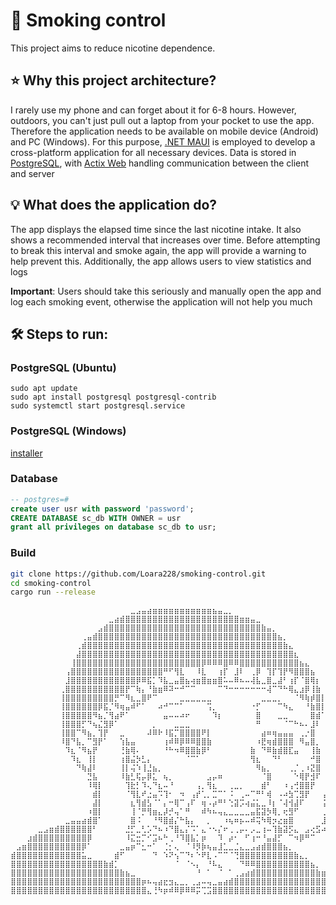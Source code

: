 
# 🚬 Smoking control

This project aims to reduce nicotine dependence.

## ⭐ Why this project architecture?

I rarely use my phone and can forget about it for 6-8 hours. However, outdoors, you can't just pull out a laptop from your pocket to use the app.<br>
Therefore the application needs to be available on mobile device (Android) and PC (Windows). For this purpose, [.NET MAUI](https://dotnet.microsoft.com/en-us/apps/maui) is employed to develop a cross-platform application for all necessary devices. Data is stored in [PostgreSQL](https://www.postgresql.org/), with [Actix Web](https://actix.rs/) handling communication between the client and server

## 💡 What does the application do?

The app displays the elapsed time since the last nicotine intake. It also shows a recommended interval that increases over time. Before attempting to break this interval and smoke again, the app will provide a warning to help prevent this. Additionally, the app allows users to view statistics and logs

**Important**: Users should take this seriously and manually open the app and log each smoking event, otherwise the application will not help you much

## 🛠️ Steps to run:

### PostgreSQL (Ubuntu)

```
sudo apt update
sudo apt install postgresql postgresql-contrib
sudo systemctl start postgresql.service
```
### PostgreSQL (Windows)

[installer](https://www.postgresql.org/download/windows/)

### Database

```sql
-- postgres=#
create user usr with password 'password';
CREATE DATABASE sc_db WITH OWNER = usr
grant all privileges on database sc_db to usr;
```

### Build

```bash
git clone https://github.com/Loara228/smoking-control.git
cd smoking-control
cargo run --release
```

```
⠀⠀⠀⠀⠀⠀⠀⠀⠀⠀⠀⠀⠀⠀⠀⠀⠀⠀⠀⠀⠀⠀⣀⣠⣤⣴⣶⣶⣶⣶⣶⣶⣶⣶⣶⣶⣶⣦⣤⣀⡀⠀⠀⠀⠀⠀⠀⠀⠀⠀⠀⠀⠀⠀⠀⠀⠀⠀⠀⠀⠀⠀⠀⠀⠀
⠀⠀⠀⠀⠀⠀⠀⠀⠀⠀⠀⠀⠀⠀⠀⠀⠀⠀⣀⣴⣾⣿⣿⣿⣿⣿⣿⣿⣿⣿⣿⣿⣿⣿⣿⣿⣿⣿⣿⣿⣿⣿⣶⣶⣤⣀⠀⠀⠀⠀⠀⠀⠀⠀⠀⠀⠀⠀⠀⠀⠀⠀⠀⠀⠀
⠀⠀⠀⠀⠀⠀⠀⠀⠀⠀⠀⠀⠀⠀⠀⠀⣠⣾⣿⣿⣿⣿⣿⣿⣿⣿⣿⣿⣿⣿⣿⣿⣿⣿⣿⣿⣿⣿⣿⣿⣿⣿⣿⣿⣿⣿⣷⣤⡀⠀⠀⠀⠀⠀⠀⠀⠀⠀⠀⠀⠀⠀⠀⠀⠀
⠀⠀⠀⠀⠀⠀⠀⠀⠀⠀⠀⠀⠀⢀⣤⣾⣿⣿⣿⣿⣿⣿⣿⣿⣿⣿⣿⣿⣿⣿⣿⣿⣿⣿⣿⣿⣿⣿⣿⣿⣿⣿⣿⣿⣿⣿⣿⣿⣿⣦⡀⠀⠀⠀⠀⠀⠀⠀⠀⠀⠀⠀⠀⠀⠀
⠀⠀⠀⠀⠀⠀⠀⠀⠀⠀⠀⠀⢀⣾⣿⣿⣿⣿⣿⣿⣿⣿⣿⣿⣿⣿⣿⣿⣿⣿⣿⣿⣿⣿⣿⣿⣿⣿⣿⣿⣿⣿⣿⣿⣿⣿⣿⣿⣿⣿⣷⣄⠀⠀⠀⠀⠀⠀⠀⠀⠀⠀⠀⠀⠀
⠀⠀⠀⠀⠀⠀⠀⠀⠀⠀⠀⠀⣼⣿⣿⣿⣿⣿⣿⣿⣿⣿⣿⣿⣿⣿⣿⣿⣿⣿⣿⣿⣿⣿⣿⣿⣿⣿⣿⣿⣿⣿⣿⣿⣿⣿⣿⣿⣿⣿⣿⣿⣆⠀⠀⠀⠀⠀⠀⠀⠀⠀⠀⠀⠀
⠀⠀⠀⠀⠀⠀⠀⠀⠀⠀⠀⢸⣿⣿⣿⣿⣿⣿⣿⣿⣿⣿⣿⣿⣿⣿⣿⣿⣿⣿⣿⣿⣿⣿⣿⡿⠿⠿⠿⣿⠿⠿⣿⣿⣿⣿⣿⣿⣿⣿⣿⣿⣿⣦⣄⠀⠀⠀⠀⠀⠀⠀⠀⠀⠀
⠀⠀⠀⠀⠀⠀⠀⠀⠀⠀⢠⣿⣿⣿⣿⣿⣿⣿⣿⣿⣿⣿⣿⣿⣿⣿⣿⣿⠛⠋⢻⣇⠀⠀⠸⣇⠀⠀⢰⡏⠀⣸⠇⠀⢀⡿⠀⢹⡏⢹⡟⠻⣿⣿⣿⣦⠀⠀⠀⠀⠀⠀⠀⠀⠀
⠀⠀⠀⠀⠀⠀⠀⠀⠀⠀⣸⣿⣿⣿⣿⣿⣿⣿⣿⣿⣿⣿⣿⡿⠿⣯⡁⠹⣧⣀⣤⣿⣦⢴⣶⣿⣶⣶⣿⠥⠤⠿⠦⠤⢼⣧⣀⣿⣀⣼⠃⢰⡏⠈⣿⢿⡆⠀⠀⠀⠀⠀⠀⠀⠀
⠀⠀⠀⠀⠀⠀⠀⠀⠀⢀⣿⣿⣿⣿⣿⣿⣿⣿⣿⣿⣿⡟⠉⢷⡄⠘⣷⣶⠿⠽⠒⠚⠉⠉⠀⠀⠀⠀⠉⠙⠒⠒⠒⠒⠒⠒⠒⢼⠉⠙⠓⢿⣄⣰⡿⢸⣷⠀⠀⠀⠀⠀⠀⠀⠀
⠀⠀⠀⠀⠀⠀⠀⠀⠀⢸⣿⣿⣿⣿⣿⣿⣿⣿⣿⡛⠉⠻⣆⣀⣿⠟⠉⠀⠀⠀⠀⣀⣀⣀⣀⣀⣀⠀⠀⠀⠀⠀⠀⠀⠀⠀⣀⣀⣀⡀⠀⠀⠈⠻⢷⡾⣿⡇⠀⠀⠀⠀⠀⠀⠀
⠀⠀⠀⠀⠀⠀⠀⠀⠀⢸⣿⣿⣿⣿⣿⣿⡿⣯⡈⠻⢶⣤⠾⠋⠁⠀⠀⠴⠚⠉⠉⠁⠀⠀⠀⠀⢩⡀⠀⠀⠀⠀⠀⠀⠐⡋⠀⠀⠀⠉⠳⣄⠀⠀⠘⣷⣿⡇⠀⠀⠀⠀⠀⠀⠀
⠀⠀⠀⠀⠀⠀⠀⠀⠀⢸⣿⣿⣿⣿⣿⠻⣦⡈⢻⣴⠟⠁⠀⠀⠀⠀⠀⠀⣤⠤⠤⠴⠖⠀⠀⠀⠀⠹⡆⠀⠀⠀⠀⠀⠀⣿⠀⠀⠀⣀⣀⠀⠀⠀⠀⣿⣾⠁⠀⠀⠀⠀⠀⠀⠀
⠀⠀⠀⠀⠀⠀⠀⠀⠀⢸⣿⣿⣿⡋⠙⢦⣌⣻⡿⠁⠀⠀⠀⠀⠀⠀⡀⠀⠀⠀⣀⣀⣀⠀⠀⠀⠀⠀⠀⠀⠀⠀⠀⠀⠀⠛⠀⠀⠀⠀⠈⠉⠓⠦⠄⣸⠇⠀⠀⠀⠀⠀⠀⠀⠀
⠀⠀⠀⠀⠀⠀⠀⠀⠀⢸⣿⣿⠉⠻⣦⡀⢹⡟⠀⠀⣀⠀⠀⠀⠀⠼⠿⠗⠸⣯⡉⣿⣿⣿⣿⠟⡇⠀⠀⠀⠀⠀⠀⠀⠀⠀⣴⠶⢶⣤⣤⣤⠀⢀⡐⣿⠀⠀⠀⠀⠀⠀⠀⡀⠀
⠀⠀⠀⠀⠀⠀⠀⠀⠀⠸⣿⠙⣧⡀⠉⣻⡟⠁⠀⠀⢱⣧⣤⠀⠀⠀⠀⠀⢰⠾⠿⡿⠿⠿⣿⣿⣷⠀⠀⠀⠀⠀⠀⠀⠀⠰⣟⢶⣾⣿⣿⣿⠀⠻⣤⣿⡀⠀⠀⠀⠀⠀⢰⠃⠀
⠀⠀⠀⠀⠀⠀⠀⠀⠀⠀⠹⣆⠈⠻⣦⡟⠀⠀⠀⠀⢘⣷⢿⠄⠀⠀⠀⠀⠘⠓⠲⠿⣿⣿⣷⡿⠃⠀⠀⠀⠀⠀⠀⠀⣷⠀⠙⠿⣷⣾⣿⣏⣤⠀⠀⢸⣷⠀⠀⠀⠀⠀⣸⠁⠀
⠀⠀⠀⠀⠀⠀⠀⠀⠀⠀⠀⠹⣆⠀⢸⡇⠀⠀⠀⠀⢰⣿⣬⡳⣃⡄⠀⠀⠀⠀⠀⠀⠈⠉⠁⠀⠀⠀⠀⠀⠀⠀⠀⠀⢻⣆⠀⠀⠙⠃⠀⠀⠀⠀⠀⠚⣿⠀⠀⠀⠀⣠⣾⠏⠀
⠀⠀⠀⠀⠀⠀⠀⠀⠀⠀⠀⠀⠙⢷⣼⠇⠀⠀⠀⠀⢸⡇⢬⠱⢸⣘⣦⡀⠀⠀⠀⠀⠀⠀⠀⠀⠀⠀⠀⠀⠀⠀⠀⠀⠀⠻⣦⡀⠀⠀⠀⢀⡈⢀⠰⣝⣿⠀⠀⢰⣳⠋⠀⠀⠀
⠀⠀⠀⠀⠀⠀⠀⠀⠀⠀⠀⠀⠀⠀⣙⣧⠀⠀⠀⠀⠸⣷⣃⢯⡤⡿⣅⠀⢦⡀⠀⠀⠀⠀⠀⠀⣠⡤⠶⠀⠀⠀⠀⠀⠀⠀⠈⣿⠀⠀⠀⠀⠑⢿⡟⣺⠏⠀⠀⣧⠃⠀⠀⠀⠀
⠀⠀⠀⠀⠀⠀⠀⠀⠀⠀⠀⠀⠀⠀⠸⢿⡇⠀⠀⠀⠀⢹⣗⡃⠹⢄⠙⣆⠤⠘⠀⠀⠀⠀⢠⡀⢻⣆⠀⠀⢀⣀⡀⠀⠀⠀⣾⠃⠀⠀⠰⢠⢚⣿⣿⡟⠀⠀⢹⡀⠀⠀⠀⠀⠀
⠀⠀⠀⠀⠀⠀⠀⠀⠀⠀⠀⠀⠀⠀⠀⣾⡇⠀⠀⠀⠀⠈⢻⣇⠞⣐⣤⠩⢹⠂⠀⠲⠀⢠⡞⢁⡀⣉⠉⠁⠨⠀⢀⠤⠉⠛⠃⢾⠀⠠⠴⣳⢉⣻⡟⠀⠀⢠⣷⠀⠀⠀⠀⠀⠀
⠀⠀⠀⠀⠀⠀⠀⠀⠀⠀⠀⠀⠀⠀⠀⣼⡇⠀⠀⠀⠀⠀⣆⢻⣾⣣⠈⠁⡄⠒⢿⠉⢠⠏⠀⢶⠠⡴⠛⠃⢑⣽⡩⢴⣬⣅⣀⠸⡆⠈⢼⢺⣼⠏⠀⠀⠀⢨⡿⡇⠀⠀⠀⠀⠀
⠀⠀⠀⠀⠀⠀⠀⠀⠀⠀⠀⠀⠀⠀⠰⣿⡇⠀⠀⠀⠀⠀⢸⠈⡛⢻⣶⣄⡼⡚⢤⠁⠛⠀⠀⠾⠳⠦⢤⣄⣀⣀⣀⣀⣤⣯⣽⡳⢿⡀⢖⣻⠋⠀⠀⠀⠀⢀⡇⣧⠀⠀⠀⠀⠀
⠀⠀⠀⠀⠀⠀⠀⠀⠀⠀⣀⣤⣤⣴⣾⣿⠁⠀⠀⠀⠀⠀⣿⠨⠀⠀⠘⠻⣿⣾⡌⠓⣧⡄⠀⠀⡀⠀⠀⠰⢦⠶⡦⠤⠾⢭⠳⢿⡲⣔⣶⣿⠀⠀⠀⠀⠀⣸⣣⡟⠀⠀⠀⠀⠀
⠀⠀⠀⠀⠀⣀⣠⣶⣾⣿⣿⣿⣿⣿⣿⠃⠀⠀⠀⠀⠀⣘⡋⣀⢃⡡⠙⠦⠰⠙⣿⣄⡌⠩⠁⣄⠐⠢⡌⠖⢀⢀⡤⠄⡠⣀⢰⠤⢹⣷⣽⡫⣄⠀⣠⢔⣫⠴⠋⠀⠀⠀⠀⠀⠀
⠀⠀⠀⣰⣾⣿⣿⣿⣿⣿⣿⣿⣿⣿⡿⠀⠀⠀⠀⠀⠀⠸⣍⣒⡉⠊⣩⠦⠓⢀⠘⠹⣿⣧⡁⡶⠀⠀⠹⠀⡴⠂⠀⠋⢰⠒⠘⣤⣼⡋⠀⠉⠲⡿⠛⠉⠀⠀⠀⠀⠀⠀⠀⠀⠀
⠀⣠⣶⣿⣿⣿⣿⣿⣿⣿⣿⣿⣿⡿⠁⠀⠀⠀⠀⠀⣀⣤⡶⠉⣂⠒⠁⠀⢈⡂⢄⠀⠈⠸⡻⡷⢦⣤⣸⣁⣀⣈⣄⣀⣠⣴⣾⣿⣿⣿⣦⡀⠀⠀⠀⠀⠀⠀⠀⠀⠀⠀⠀⠀⠀
⣾⣿⣿⣿⣿⣿⣿⣿⣿⣿⣿⣿⣿⣥⣀⠀⠀⠀⠀⣾⠋⠀⠀⠀⠀⠀⠙⠀⠱⠝⢢⠉⠙⠆⠑⠟⣇⠠⠉⠉⠈⢙⣿⣿⣿⣿⣿⣿⣿⣿⣿⣿⣷⣄⡀⠀⠀⠀⠀⠀⠀⠀⠀⠀⠀
⣿⣿⣿⣿⣿⣿⣿⣿⣿⣿⣿⣿⣿⣿⣿⣿⣿⣷⣾⡁⠀⠀⠀⠀⠀⠀⠀⠀⠀⠀⠈⠀⠈⠢⡄⠀⠘⠧⣄⠀⠀⠀⠙⠿⠿⣿⣿⣿⣿⣿⣿⣿⣿⣿⣿⣦⡀⠀⠀⠀⠀⠀⠀⠀⠀
⣿⣿⣿⣿⣿⣿⣿⣿⣿⣿⣿⣿⣿⣿⣿⣿⣿⣿⣿⣿⣷⣦⣀⠀⠀⠀⠀⠀⠀⠀⠀⠀⠀⠀⠘⠀⠁⠀⠈⠀⠁⢀⣠⣴⣾⣿⣿⣿⣿⣿⣿⣿⣿⣿⣿⣿⣷⣶⣶⣶⣦⣤⣀⠀⠀
⣿⣿⣿⣿⣿⣿⣿⣿⣿⣿⣿⣿⣿⣿⣿⣿⣿⣿⣿⣿⣿⣿⣿⣿⡶⠦⢤⣴⣖⣲⣄⣀⡀⢀⣠⠤⢤⣀⣤⣴⣾⣿⣿⣿⣿⣿⣿⣿⣿⣿⣿⣿⣿⣿⣿⣿⣿⣿⣿⣿⣿⣿⣿⣿⣶
⣿⣿⣿⣿⣿⣿⣿⣿⣿⣿⣿⣿⣿⣿⣿⣿⣿⣿⣿⣿⣿⣿⣿⣿⣿⣄⢘⠳⡶⠾⠿⡿⠿⠿⡭⢉⣩⣿⣿⣿⣿⣿⣿⣿⣿⣿⣿⣿⣿⣿⣿⣿⣿⣿⣿⣿⣿⣿⣿⣿⣿⣿⣿⣿⣿
```